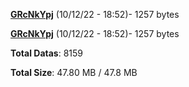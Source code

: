 [**GRcNkYpj**](/data/GRcNkYpj.txt) (10/12/22 - 18:52)- 1257 bytes

[**GRcNkYpj**](/data/GRcNkYpj.txt) (10/12/22 - 18:52)- 1257 bytes

**Total Datas**: 8159

**Total Size**: 47.80 MB / 47.8 MB